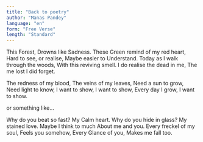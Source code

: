 ```yaml
---
title: "Back to poetry"
author: "Manas Pandey"
language: "en"
form: "Free Verse"
length: "Standard"
---
```

This Forest,
Drowns like Sadness.
These Green remind of my red heart,
Hard to see, or realise,
Maybe easier to Understand.
Today as I walk through the woods,
With this reviving smell.
I do realise the dead in me,
The me lost I did forget.

The redness of my blood,
The veins of my leaves,
Need a sun to grow,
Need light to know,
I want to show,
I want to show,
Every day I grow,
I want to show.

or something like...

Why do you beat so fast?
My Calm heart.
Why do you hide in glass?
My stained love.
Maybe I think to much
About me and you.
Every freckel of my soul,
Feels you somehow,
Every Glance of you,
Makes me fall too.